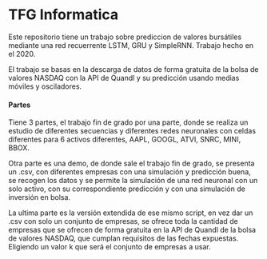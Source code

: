 # TFG Informatica
Este repositorio tiene un trabajo sobre prediccion de valores bursátiles mediante una red recuerrente LSTM, GRU y SimpleRNN.
Trabajo hecho en el 2020.

El trabajo se basas en la descarga de datos de forma gratuita de la bolsa de valores NASDAQ con la API de Quandl y su predicción usando medias móviles y osciladores.

#### Partes
Tiene 3 partes, el trabajo fin de grado por una parte, donde se realiza un estudio de diferentes secuencias y diferentes redes neuronales con celdas diferentes para 6 activos diferentes, AAPL, GOOGL, ATVI, SNRC, MINI, BBOX.

Otra parte es una demo, de donde sale el trabajo fin de grado, se presenta un .csv, con diferentes empresas con una simulación y predicción buena, se recogen los datos y se permite la simulación de una red neuronal con un solo activo, con su correspondiente predicción y con una simulación de inversión en bolsa.

La ultima parte es la versión extendida de ese mismo script, en vez dar un .csv con solo un conjunto de empresas, se ofrece toda la cantidad de empresas que se ofrecen de forma gratuita en la API de Quandl de la bolsa de valores NASDAQ, que cumplan requisitos de las fechas expuestas. Eligiendo un valor k que será el conjunto de empresas a usar.